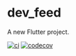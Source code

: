 # dev_feed

A new Flutter project.

[![ci](https://github.com/htetlynnhtun/dev_feed/actions/workflows/main.yaml/badge.svg?event=pull_request)](https://github.com/htetlynnhtun/dev_feed/actions/workflows/main.yaml) [![codecov](https://codecov.io/github/htetlynnhtun/dev_feed/graph/badge.svg?token=ZN9JB6M0WS)](https://codecov.io/github/htetlynnhtun/dev_feed)

